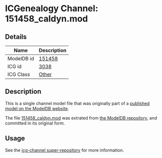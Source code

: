 # ICGenealogy Channel: 151458\_caldyn.mod

## Details

Name | Description
---- | -----------
ModelDB id | [151458](http://senselab.med.yale.edu/ModelDB/ShowModel.cshtml?model=151458)
ICG id | [3038](http://icg.neurotheory.ox.ac.uk/channels/other/3038)
ICG Class | [Other](http://icg.neurotheory.ox.ac.uk/channels/other)

## Description

This is a single channel model file that was originally part of a [published model on the ModelDB website](http://senselab.med.yale.edu/mModelDB/ShowModel.cshtml?model=151458).

The file [151458\_caldyn.mod](151458_caldyn.mod) was extrated from [the ModelDB repository](http://senselab.med.yale.edu/ModelDB/ShowModel.cshtml?model=151458), and committed in its original form.

## Usage

See the [icg-channel super-repository](https://github.com/icgenealogy/icg-channels) for more information.